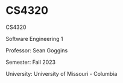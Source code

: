 # CS4320

CS4320

Software Engineering 1

Professor: Sean Goggins

Semester: Fall 2023

University: University of Missouri - Columbia
